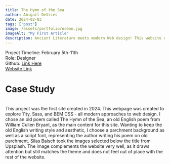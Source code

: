 ```yaml
---
title: The Hymn of the Sea
author: Abigail DeVries
date: 2024-02-03
tags: ['post']
image: /assets/portfolio/ocean.jpg
imageAlt: "My First Article"
description: Ancient Literature meets modern Web design! This website explores the modern concepts of CSS while using poetry written long ago.
---
```

Project Timeline: February 5th-11th
<br>
Role: Designer
<br>
Github: <a href="">Link Here</a>
<br>
<a href="https://the-hymn-of-the-sea.netlify.app/">Website Link</a>
<h1>Case Study</h1>
<br>
This project was the first site created in 2024. This webpage was created to explore 11ty, Sass,  and BEM CSS - all modern approaches to web design. I chose an old poem called The Hymn of the Sea, an old English poem from William Cullen Bryant, as the main content for this site. Wanting to keep the old English writing style and aesthetic, I choose a parchment background as well as a script font, representing the author writing his poem on old parchment. Silas Baisch took the images selected below the title from Upsplash. The image complements the website very well, as it draws attention but still matches the theme and does not feel out of place with the rest of the website.


